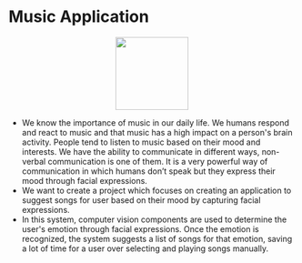 # Music Application
<p align="center">
 <img width="128" height="128" src="https://user-images.githubusercontent.com/62899452/128897768-b03d1272-b5e7-4ffe-b803-f877c61c81b7.png">
</p>

* We know the importance of music in our daily life. We humans respond and react to music and that music has a high impact on a person's brain activity. People tend to listen to music based on their mood and interests. We have the ability to communicate in different ways, non-verbal communication is one of them. It is a very powerful way of communication in which humans don’t speak but they express their mood through facial expressions.
* We want to create a project which focuses on creating an application to suggest songs for user based on their mood by capturing facial expressions. 
* In this system, computer vision components are used to determine the user's emotion through facial expressions. Once the emotion is recognized, the system suggests a list of songs for that emotion, saving a lot of time for a user over selecting and playing songs manually.
